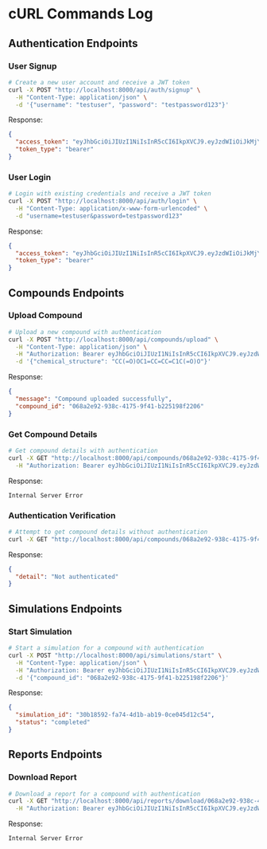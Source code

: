 # cURL Commands Log

## Authentication Endpoints

### User Signup
```bash
# Create a new user account and receive a JWT token
curl -X POST "http://localhost:8000/api/auth/signup" \
  -H "Content-Type: application/json" \
  -d '{"username": "testuser", "password": "testpassword123"}'
```
Response:
```json
{
  "access_token": "eyJhbGciOiJIUzI1NiIsInR5cCI6IkpXVCJ9.eyJzdWIiOiJkMjYwMWViOS0wZjI3LTRkMDktYWUyNS1jODRkMDIwY2M1NGYiLCJleHAiOjE3NDE3MTM2Mjd9.FuR_MufkdmmhVfwhBgoRwg0-lU0215eHQtmddEe_Vsg",
  "token_type": "bearer"
}
```

### User Login
```bash
# Login with existing credentials and receive a JWT token
curl -X POST "http://localhost:8000/api/auth/login" \
  -H "Content-Type: application/x-www-form-urlencoded" \
  -d "username=testuser&password=testpassword123"
```
Response:
```json
{
  "access_token": "eyJhbGciOiJIUzI1NiIsInR5cCI6IkpXVCJ9.eyJzdWIiOiJkMjYwMWViOS0wZjI3LTRkMDktYWUyNS1jODRkMDIwY2M1NGYiLCJleHAiOjE3NDE3MTM2NjF9.FNDI_aePi2uFwsa73-wYjrIIGwjR-3Qu-dssgLoWB_0",
  "token_type": "bearer"
}
```

## Compounds Endpoints

### Upload Compound
```bash
# Upload a new compound with authentication
curl -X POST "http://localhost:8000/api/compounds/upload" \
  -H "Content-Type: application/json" \
  -H "Authorization: Bearer eyJhbGciOiJIUzI1NiIsInR5cCI6IkpXVCJ9.eyJzdWIiOiJkMjYwMWViOS0wZjI3LTRkMDktYWUyNS1jODRkMDIwY2M1NGYiLCJleHAiOjE3NDE3MTM2NjF9.FNDI_aePi2uFwsa73-wYjrIIGwjR-3Qu-dssgLoWB_0" \
  -d '{"chemical_structure": "CC(=O)OC1=CC=CC=C1C(=O)O"}'
```
Response:
```json
{
  "message": "Compound uploaded successfully",
  "compound_id": "068a2e92-938c-4175-9f41-b225198f2206"
}
```

### Get Compound Details
```bash
# Get compound details with authentication
curl -X GET "http://localhost:8000/api/compounds/068a2e92-938c-4175-9f41-b225198f2206" \
  -H "Authorization: Bearer eyJhbGciOiJIUzI1NiIsInR5cCI6IkpXVCJ9.eyJzdWIiOiJkMjYwMWViOS0wZjI3LTRkMDktYWUyNS1jODRkMDIwY2M1NGYiLCJleHAiOjE3NDE3MTM2NjF9.FNDI_aePi2uFwsa73-wYjrIIGwjR-3Qu-dssgLoWB_0"
```
Response:
```
Internal Server Error
```

### Authentication Verification
```bash
# Attempt to get compound details without authentication
curl -X GET "http://localhost:8000/api/compounds/068a2e92-938c-4175-9f41-b225198f2206"
```
Response:
```json
{
  "detail": "Not authenticated"
}
```

## Simulations Endpoints

### Start Simulation
```bash
# Start a simulation for a compound with authentication
curl -X POST "http://localhost:8000/api/simulations/start" \
  -H "Content-Type: application/json" \
  -H "Authorization: Bearer eyJhbGciOiJIUzI1NiIsInR5cCI6IkpXVCJ9.eyJzdWIiOiJkMjYwMWViOS0wZjI3LTRkMDktYWUyNS1jODRkMDIwY2M1NGYiLCJleHAiOjE3NDE3MTM2NjF9.FNDI_aePi2uFwsa73-wYjrIIGwjR-3Qu-dssgLoWB_0" \
  -d '{"compound_id": "068a2e92-938c-4175-9f41-b225198f2206"}'
```
Response:
```json
{
  "simulation_id": "30b18592-fa74-4d1b-ab19-0ce045d12c54",
  "status": "completed"
}
```

## Reports Endpoints

### Download Report
```bash
# Download a report for a compound with authentication
curl -X GET "http://localhost:8000/api/reports/download/068a2e92-938c-4175-9f41-b225198f2206" \
  -H "Authorization: Bearer eyJhbGciOiJIUzI1NiIsInR5cCI6IkpXVCJ9.eyJzdWIiOiJkMjYwMWViOS0wZjI3LTRkMDktYWUyNS1jODRkMDIwY2M1NGYiLCJleHAiOjE3NDE3MTM2NjF9.FNDI_aePi2uFwsa73-wYjrIIGwjR-3Qu-dssgLoWB_0"
```
Response:
```
Internal Server Error
```
